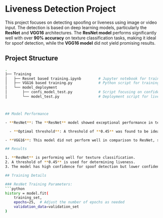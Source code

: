# Liveness Detection Project

This project focuses on detecting spoofing or liveness using image or video input. The detection is based on deep learning models, particularly the **ResNet** and **VGG16** architectures. The **ResNet model** performs significantly well with over **90% accuracy** on texture classification tasks, making it ideal for spoof detection, while the **VGG16 model** did not yield promising results.

## Project Structure

```bash
.
├── Training
│   ├── Resnet based training.ipynb        # Jupyter notebook for training the ResNet model
│   ├── VGG16 based training.py            # Python script for training the VGG16 model
│   └── model_deployment
│       ├── confi_model_test.py            # Script focusing on confidence scoring for live/spoof
│       └── model_test.py                  # Deployment script for liveness detection



## Model Performance

- **ResNet**: The **ResNet** model showed exceptional performance in texture-based classification for liveness detection, with **90%+ accuracy**. It performed well in detecting live and spoof instances with high confidence.

  - **Optimal threshold**: A threshold of **0.45** was found to be ideal for distinguishing between live and spoof images.

- **VGG16**: This model did not perform well in comparison to ResNet, showing lower accuracy and weaker performance in detecting spoofing attacks.

## Results

1. **ResNet** is performing well for texture classification.
2. A threshold of **0.45** is used for determining liveness.
3. The model has high confidence for spoof detection but lower confidence for live faces in comparison.

## Training Details

### ResNet Training Parameters:
```python
history = model.fit(
    training_set,
    epochs=25,  # Adjust the number of epochs as needed
    validation_data=validation_set
)
